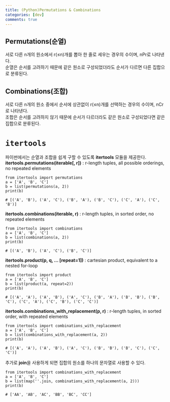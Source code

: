 ```yaml
---
title: (Python)Permutations & Combinations 
categories: [dev]
comments: true
---
```


## Permutations(순열)
서로 다른 n개의 원소에서 r(≤n)개를 뽑아 한 줄로 세우는 경우의 수이며, nPr로 나타낸다.  
순열은 순서를 고려하기 때문에 같은 원소로 구성되었더라도 순서가 다르면 다른 집합으로 분류된다.

## Combinations(조합)
서로 다른 n개의 원소 중에서 순서에 상관없이 r(≤n)개를 선택하는 경우의 수이며, nCr로 나타낸다.  
조합은 순서를 고려하지 않기 때문에 순서가 다르더라도 같은 원소로 구성되었다면 같은 집합으로 분류된다.

# `itertools`
파이썬에서는 순열과 조합을 쉽게 구할 수 있도록 **itertools** 모듈을 제공한다.  
**itertools.permutations(iterable[, r])** : r-length tuples, all possible orderings, no repeated elements  

```
from itertools import permutations
a = ['A', 'B', 'C']
b = list(permutations(a, 2))
print(b)

# [('A', 'B'), ('A', 'C'), ('B', 'A'), ('B', 'C'), ('C', 'A'), ('C', 'B')]
```

**itertools.combinations(iterable, r)** : r-length tuples, in sorted order, no repeated elements  

```
from itertools import combinations
a = ['A', 'B', 'C']
b = list(combinations(a, 2))
print(b)

# [('A', 'B'), ('A', 'C'), ('B', 'C')]
```

**itertools.product(p, q, … [repeat=1])** : cartesian product, equivalent to a nested for-loop

```
from itertools import product
a = ['A', 'B', 'C']
b = list(product(a, repeat=2))
print(b)

# [('A', 'A'), ('A', 'B'), ('A', 'C'), ('B', 'A'), ('B', 'B'), ('B', 'C'), ('C', 'A'), ('C', 'B'), ('C', 'C')]
```

**itertools.combinations_with_replacement(p, r)** : r-length tuples, in sorted order, with repeated elements

```
from itertools import combinations_with_replacement
a = ['A', 'B', 'C']
b = list(combinations_with_replacement(a, 2))
print(b)

# [('A', 'A'), ('A', 'B'), ('A', 'C'), ('B', 'B'), ('B', 'C'), ('C', 'C')]
```

추가로 **join**을 사용하게 되면 집합의 원소를 하나의 문자열로 사용할 수 있다.
```
from itertools import combinations_with_replacement
a = ['A', 'B', 'C']
b = list(map(''.join, combinations_with_replacement(a, 2)))
print(b)

# ['AA', 'AB', 'AC', 'BB', 'BC', 'CC']
```
